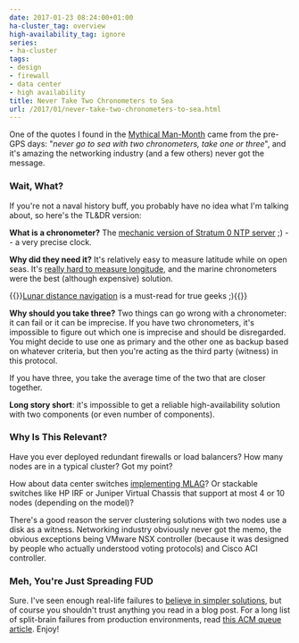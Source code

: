 ```yaml
---
date: 2017-01-23 08:24:00+01:00
ha-cluster_tag: overview
high-availability_tag: ignore
series:
- ha-cluster
tags:
- design
- firewall
- data center
- high availability
title: Never Take Two Chronometers to Sea
url: /2017/01/never-take-two-chronometers-to-sea.html
---
```

One of the quotes I found in the [Mythical Man-Month](http://blog.ipspace.net/2017/01/worth-reading-mythical-man-month.html) came from the pre-GPS days: "*never go to sea with two chronometers, take one or three*", and it's amazing the networking industry (and a few others) never got the message.
<!--more-->
### Wait, What?

If you're not a naval history buff, you probably have no idea what I'm talking about, so here's the TL&DR version:

**What is a chronometer?** The [mechanic version of Stratum 0 NTP server](https://en.wikipedia.org/wiki/Marine_chronometer) ;) -- a very precise clock.

**Why did they need it?** It's relatively easy to measure latitude while on open seas. It's [really hard to measure longitude](https://en.wikipedia.org/wiki/History_of_longitude), and the marine chronometers were the best (although expensive) solution.

{{<note info>}}[Lunar distance navigation](https://en.wikipedia.org/wiki/Lunar_distance_(navigation)) is a must-read for true geeks ;){{</note>}}

**Why should you take three?** Two things can go wrong with a chronometer: it can fail or it can be imprecise. If you have two chronometers, it's impossible to figure out which one is imprecise and should be disregarded. You might decide to use one as primary and the other one as backup based on whatever criteria, but then you're acting as the third party (witness) in this protocol.

If you have three, you take the average time of the two that are closer together.

**Long story short**: it's impossible to get a reliable high-availability solution with two components (or even number of components).

### Why Is This Relevant?

Have you ever deployed redundant firewalls or load balancers? How many nodes are in a typical cluster? Got my point?

How about data center switches [implementing MLAG](/series/mlag.html)? Or stackable switches like HP IRF or Juniper Virtual Chassis that support at most 4 or 10 nodes (depending on the model)?

There's a good reason the server clustering solutions with two nodes use a disk as a witness. Networking industry obviously never got the memo, the obvious exceptions being VMware NSX controller (because it was designed by people who actually understood voting protocols) and Cisco ACI controller.

### Meh, You're Just Spreading FUD

Sure. I've seen enough real-life failures to [believe in simpler solutions](http://blog.ipspace.net/2016/11/reliability-of-clustered-solutions.html), but of course you shouldn't trust anything you read in a blog post. For a long list of split-brain failures from production environments, read [this ACM queue article](http://queue.acm.org/detail.cfm?id=2655736). Enjoy!
